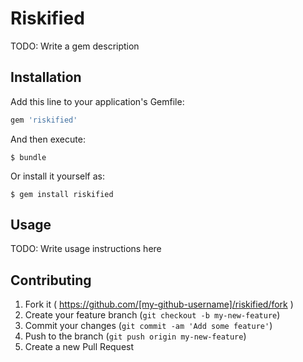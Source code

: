 # Riskified

TODO: Write a gem description

## Installation

Add this line to your application's Gemfile:

```ruby
gem 'riskified'
```

And then execute:

    $ bundle

Or install it yourself as:

    $ gem install riskified

## Usage

TODO: Write usage instructions here

## Contributing

1. Fork it ( https://github.com/[my-github-username]/riskified/fork )
2. Create your feature branch (`git checkout -b my-new-feature`)
3. Commit your changes (`git commit -am 'Add some feature'`)
4. Push to the branch (`git push origin my-new-feature`)
5. Create a new Pull Request
